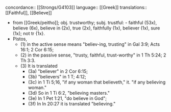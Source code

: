 concordance:: [[Strongs/G4103]] 
language:: [[Greek]] 
translations:: [[Faithful]], [[Believe]]

- from [[Greek/peitho]]; obj. trustworthy; subj. trustful: - faithful (53x), believe (6x), believe in (2x), true (2x), faithfully (1x), believer (1x), sure (1x); not tr {1x}.
- Pistos,
	- (1) in the active sense means "believ-ing, trusting" in Gal 3:9; Acts 16:1; 2 Cor 6:15;
	- (2) in the passive sense, "trusty, faithful, trust-worthy" in 1 Th 5:24; 2 Th 3:3.
	- (3) It is translated
		- (3а) "believer" in 2 Cor 6:15;
		- (3b) "believers" in 1 T; 4:12;
		- (3c) in 1 Ti 5;16, "if any woman that believeth," it. "if any believing woman."
		- (3d) So in 1 Ti 6:2, "believing masters."
		- (3e) In 1 Pet 1:21, "do believe in God";
		- (3f) In In 20:27 it is translated "believing."